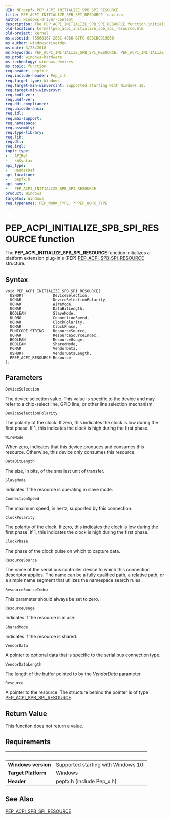 ```yaml
---
UID: NF:pepfx.PEP_ACPI_INITIALIZE_SPB_SPI_RESOURCE
title: PEP_ACPI_INITIALIZE_SPB_SPI_RESOURCE function
author: windows-driver-content
description: The PEP_ACPI_INITIALIZE_SPB_SPI_RESOURCE function initializes a platform extension plug-in's (PEP) PEP_ACPI_SPB_SPI_RESOURCE structure.
old-location: kernel\pep_acpi_initialize_spb_spi_resource.htm
old-project: kernel
ms.assetid: 76568167-283C-4966-B7FC-0E8CDCD19B60
ms.author: windowsdriverdev
ms.date: 3/28/2018
ms.keywords: PEP_ACPI_INITIALIZE_SPB_SPI_RESOURCE, PEP_ACPI_INITIALIZE_SPB_SPI_RESOURCE function [Kernel-Mode Driver Architecture], kernel.pep_acpi_initialize_spb_spi_resource, pepfx/PEP_ACPI_INITIALIZE_SPB_SPI_RESOURCE
ms.prod: windows-hardware
ms.technology: windows-devices
ms.topic: function
req.header: pepfx.h
req.include-header: Pep_x.h
req.target-type: Windows
req.target-min-winverclnt: Supported starting with Windows 10.
req.target-min-winversvr: 
req.kmdf-ver: 
req.umdf-ver: 
req.ddi-compliance: 
req.unicode-ansi: 
req.idl: 
req.max-support: 
req.namespace: 
req.assembly: 
req.type-library: 
req.lib: 
req.dll: 
req.irql: 
topic_type:
-	APIRef
-	kbSyntax
api_type:
-	HeaderDef
api_location:
-	pepfx.h
api_name:
-	PEP_ACPI_INITIALIZE_SPB_SPI_RESOURCE
product: Windows
targetos: Windows
req.typenames: PEP_WORK_TYPE, *PPEP_WORK_TYPE
---
```



# PEP_ACPI_INITIALIZE_SPB_SPI_RESOURCE function
The <b>PEP_ACPI_INITIALIZE_SPB_SPI_RESOURCE</b> function initializes a platform extension plug-in's (PEP) <a href="https://msdn.microsoft.com/library/windows/hardware/mt186696">PEP_ACPI_SPB_SPI_RESOURCE</a> structure.

## Syntax

```
void PEP_ACPI_INITIALIZE_SPB_SPI_RESOURCE(
  USHORT             DeviceSelection,
  UCHAR              DeviceSelectionPolarity,
  UCHAR              WireMode,
  UCHAR              DataBitLength,
  BOOLEAN            SlaveMode,
  ULONG              ConnectionSpeed,
  UCHAR              ClockPolarity,
  UCHAR              ClockPhase,
  PUNICODE_STRING    ResourceSource,
  UCHAR              ResourceSourceIndex,
  BOOLEAN            ResourceUsage,
  BOOLEAN            SharedMode,
  PCHAR              VendorData,
  USHORT             VendorDataLength,
  PPEP_ACPI_RESOURCE Resource
);
```

## Parameters

`DeviceSelection`

The device selection value. This value is
specific to the device and may refer to a chip-select line, GPIO
line, or other line selection mechanism.

`DeviceSelectionPolarity`

The polarity of the clock. If zero, this indicates the
clock is low during the first phase. If 1, this indicates the
clock is high during the first phase.

`WireMode`

When zero, indicates that this device produces and consumes this resource. Otherwise, this device only consumes this resource.

`DataBitLength`

The size, in bits, of the smallest unit of transfer.

`SlaveMode`

Indicates if the resource is operating in slave mode.

`ConnectionSpeed`

The maximum speed, in hertz, supported by this connection.

`ClockPolarity`

The polarity of the clock. If zero, this indicates the
clock is low during the first phase. If 1, this indicates the
clock is high during the first phase.

`ClockPhase`

The phase of the clock pulse on which to capture data.

`ResourceSource`

The name of the serial bus controller device to which this
connection descriptor applies. The name can be a fully
qualified path, a relative path, or a simple name segment
that utilizes the namespace search rules.

`ResourceSourceIndex`

This parameter should always be set to zero.

`ResourceUsage`

Indicates if the resource is in use.

`SharedMode`

Indicates if the resource is shared.

`VendorData`

A pointer to optional data that is specific to the serial bus connection type.

`VendorDataLength`

The length of the buffer pointed to by the <i>VendorData</i> parameter.

`Resource`

A pointer to the resource. The structure behind the pointer is of type <a href="https://msdn.microsoft.com/library/windows/hardware/mt186696">PEP_ACPI_SPB_SPI_RESOURCE</a>.


## Return Value

This function does not return a value.


## Requirements
| &nbsp; | &nbsp; |
| ---- |:---- |
| **Windows version** | Supported starting with Windows 10.  |
| **Target Platform** | Windows |
| **Header** | pepfx.h (include Pep_x.h) |

## See Also

<a href="https://msdn.microsoft.com/library/windows/hardware/mt186696">PEP_ACPI_SPB_SPI_RESOURCE</a>